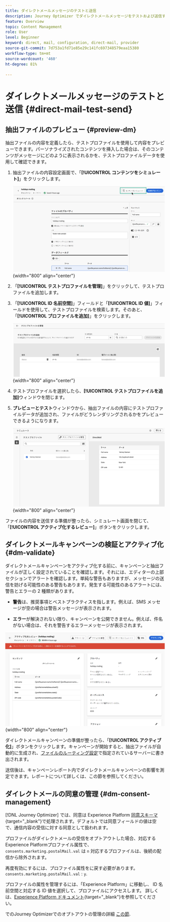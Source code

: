 ```yaml
---
title: ダイレクトメールメッセージのテストと送信
description: Journey Optimizer でダイレクトメールメッセージをテストおよび送信する方法を説明します
feature: Overview
topic: Content Management
role: User
level: Beginner
keyword: direct, mail, configuration, direct-mail, provider
source-git-commit: 7d753a1fd71e85e29c141fc697348579eaa15380
workflow-type: tm+mt
source-wordcount: '460'
ht-degree: 81%

---
```


# ダイレクトメールメッセージのテストと送信 {#direct-mail-test-send}

## 抽出ファイルのプレビュー {#preview-dm}

抽出ファイルの内容を定義したら、テストプロファイルを使用して内容をプレビューできます。パーソナライズされたコンテンツを挿入した場合は、そのコンテンツがメッセージにどのように表示されるかを、テストプロファイルデータを使用して確認できます。

1. 抽出ファイルの内容設定画面で、「**[!UICONTROL コンテンツをシミュレート]**」をクリックします。

   ![](assets/direct-mail-simulate-button.png){width="800" align="center"}

1. 「**[!UICONTROL テストプロファイルを管理]**」をクリックして、テストプロファイルを追加します。

1. 「**[!UICONTROL ID 名前空間]**」フィールドと「**[!UICONTROL ID 値]**」フィールドを使用して、テストプロファイルを検索します。そのあと、「**[!UICONTROL プロファイルを追加]**」をクリックします。

   ![](assets/direct-mail-test-profile.png){width="800" align="center"}

1. テストプロファイルを選択したら、**[!UICONTROL テストプロファイルを追加]**&#x200B;ウィンドウを閉じます。

1. **プレビューとテスト**&#x200B;ウィンドウから、抽出ファイルの内容にテストプロファイルデータが追加され、ファイルがどうレンダリングされるかをプレビューできるようになります。

   ![](assets/direct-mail-simulate.png){width="800" align="center"}

ファイルの内容を送信する準備が整ったら、シミュレート画面を閉じて、「**[!UICONTROL アクティブ化するレビュー]**」ボタンをクリックします。

## ダイレクトメールキャンペーンの検証とアクティブ化 {#dm-validate}

ダイレクトメールキャンペーンをアクティブ化する前に、キャンペーンと抽出ファイルが正しく設定されていることを確認します。それには、エディターの上部セクションでアラートを確認します。単純な警告もありますが、メッセージの送信を妨げる可能性のある警告もあります。発生する可能性のあるアラートには、警告とエラーの 2 種類があります。

* **警告**&#x200B;は、推奨事項とベストプラクティスを指します。例えば、SMS メッセージが空の場合は警告メッセージが表示されます。

* **エラー**&#x200B;が解決されない限り、キャンペーンを公開できません。例えば、件名がない場合は、それを警告するエラーメッセージが表示されます。

![](assets/direct-mail-review.png){width="800" align="center"}

ダイレクトメールキャンペーンの準備が整ったら、「**[!UICONTROL アクティブ化]**」ボタンをクリックします。キャンペーンが開始すると、抽出ファイルが自動的に生成され、[ファイルのルーティング設定](../direct-mail/direct-mail-configuration.md)で指定されているサーバーに書き出されます。

送信後は、キャンペーンレポート内でダイレクトメールキャンペーンの影響を測定できます。レポートについて詳しくは、この節を参照してください。

## ダイレクトメールの同意の管理 {#dm-consent-management}

[!DNL Journey Optimizer] では、同意は Experience Platform [同意スキーマ](https://experienceleague.adobe.com/docs/experience-platform/xdm/field-groups/profile/consents.html?lang=ja){target="_blank"}で処理されます。デフォルトでは同意フィールドの値は空で、通信内容の受信に対する同意として扱われます。

プロファイルがダイレクトメールの受信をオプトアウトした場合、対応するExperience Platformプロファイル属性で、 `consents.marketing.postalMail.val` は `n` 対応するプロファイルは、後続の配信から除外されます。

再度有効にするには、プロファイル属性をに戻す必要があります。 `consents.marketing.postalMail.val` : `y`.

プロファイルの属性を管理するには、「Experience Platform」に移動し、 ID 名前空間と対応する ID 値を選択して、プロファイルにアクセスします。 詳しくは、[Experience Platform ドキュメント](https://experienceleague.adobe.com/docs/experience-platform/profile/ui/user-guide.html?lang=ja#getting-started){target="_blank"}を参照してください。

でのJourney Optimizerでのオプトアウトの管理の詳細 [この節](../privacy/opt-out.md).
